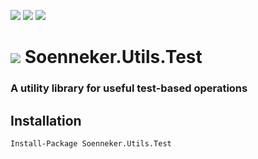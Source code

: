 [![](https://img.shields.io/nuget/v/Soenneker.Utils.Test.svg?style=for-the-badge)](https://www.nuget.org/packages/Soenneker.Utils.Test/)
[![](https://img.shields.io/github/actions/workflow/status/soenneker/soenneker.utils.test/publish-package.yml?style=for-the-badge)](https://github.com/soenneker/soenneker.utils.test/actions/workflows/publish-package.yml)
[![](https://img.shields.io/nuget/dt/Soenneker.Utils.Test.svg?style=for-the-badge)](https://www.nuget.org/packages/Soenneker.Utils.Test/)

# ![](https://user-images.githubusercontent.com/4441470/224455560-91ed3ee7-f510-4041-a8d2-3fc093025112.png) Soenneker.Utils.Test
### A utility library for useful test-based operations

## Installation

```
Install-Package Soenneker.Utils.Test
```
